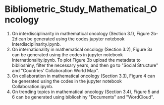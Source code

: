 # Bibliometric_Study_Mathematical_Oncology

1. On interdisciplinarity in mathematical oncology (Section 3.1), Figure 2b-2d can be generated using the codes jupyter notebook Interdisciplinarity.ipynb.
2. On internationality in mathematical oncology (Section 3.2), Figure 3a can be generated using the codes in jupyter notebook Internationality.ipynb. To plot Figure 3b upload the metadata to biblioshiny, filter the necessary years, and then go to "Social Structure" and "Countries' Collaboration World Map".
3. On collaboration in mathematical oncology (Section 3.3), Figure 4 can be generated using the codes in the jupyter notebook Collaboration.ipynb.
4. On trending topics in mathematical oncology (Section 3.4), Figure 5 and 6 can be generated using biblioshiny "Documents" and "WordCloud".
